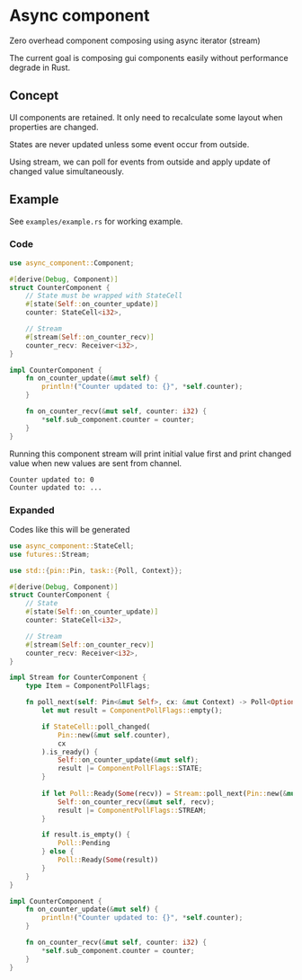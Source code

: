 # Async component
Zero overhead component composing using async iterator (stream)

The current goal is composing gui components easily without performance degrade in Rust.

## Concept
UI components are retained. It only need to recalculate some layout when properties are changed.

States are never updated unless some event occur from outside.

Using stream, we can poll for events from outside and apply update of changed value simultaneously.

## Example
See `examples/example.rs` for working example.

### Code
```Rust
use async_component::Component;

#[derive(Debug, Component)]
struct CounterComponent {
    // State must be wrapped with StateCell
    #[state(Self::on_counter_update)]
    counter: StateCell<i32>,

    // Stream
    #[stream(Self::on_counter_recv)]
    counter_recv: Receiver<i32>,
}

impl CounterComponent {
    fn on_counter_update(&mut self) {
        println!("Counter updated to: {}", *self.counter);
    }

    fn on_counter_recv(&mut self, counter: i32) {
        *self.sub_component.counter = counter;
    }
}
```

Running this component stream will print initial value first and print changed value when new values are sent from channel.
```
Counter updated to: 0
Counter updated to: ...
```

### Expanded
Codes like this will be generated
```Rust
use async_component::StateCell;
use futures::Stream;

use std::{pin::Pin, task::{Poll, Context}};

#[derive(Debug, Component)]
struct CounterComponent {
    // State
    #[state(Self::on_counter_update)]
    counter: StateCell<i32>,

    // Stream
    #[stream(Self::on_counter_recv)]
    counter_recv: Receiver<i32>,
}

impl Stream for CounterComponent {
    type Item = ComponentPollFlags;

    fn poll_next(self: Pin<&mut Self>, cx: &mut Context) -> Poll<Option<Self::Item>> {
        let mut result = ComponentPollFlags::empty();

        if StateCell::poll_changed(
            Pin::new(&mut self.counter),
            cx
        ).is_ready() {
            Self::on_counter_update(&mut self);
            result |= ComponentPollFlags::STATE;
        }
        
        if let Poll::Ready(Some(recv)) = Stream::poll_next(Pin::new(&mut self.counter_recv), cx) {
            Self::on_counter_recv(&mut self, recv);
            result |= ComponentPollFlags::STREAM;
        }

        if result.is_empty() {
            Poll::Pending
        } else {
            Poll::Ready(Some(result))
        }
    }
}

impl CounterComponent {
    fn on_counter_update(&mut self) {
        println!("Counter updated to: {}", *self.counter);
    }

    fn on_counter_recv(&mut self, counter: i32) {
        *self.sub_component.counter = counter;
    }
}
```
